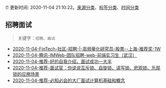 :alarm_clock: 更新时间: 2020-11-04 21:10:22。[来源分类](../README.md)、[标签分类](../TAGS.md)、[时间分类](../TIMELINE.md)

## 招聘面试


> 关键字：`招聘`、`面试`



- [2020-11-04-FinTech-社区-招聘-|-高频量化研究员-股票--上海-推荐奖-1W](https://www.v2ex.com/t/721874) 
- [2020-11-04-腾讯-IMWeb-团队招聘-web-前端实习生（武汉）](https://www.v2ex.com/t/721831) 
- [2020-11-04-推荐-好的自我介绍，面试成功一大半](https://toutiao.io/k/lpyu6km) 
- [2020-11-04-推荐-面试官：你说说互斥锁、自旋锁、读写锁、悲观锁、乐观锁的应用场景](https://toutiao.io/k/vhisgi9) 
- [2020-11-04-推荐-必知必会的大厂面试计算机基础和概念](https://toutiao.io/k/xvy1us5) 